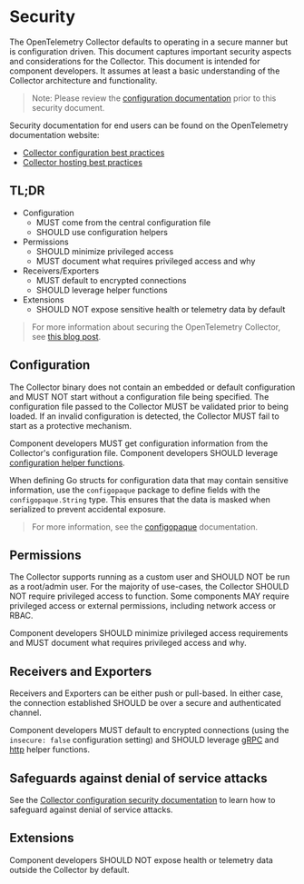 # Security

The OpenTelemetry Collector defaults to operating in a secure manner but is
configuration driven. This document captures important security aspects and
considerations for the Collector. This document is intended for component
developers. It assumes at least a basic understanding of the Collector
architecture and functionality.

> Note: Please review the
> [configuration documentation](https://opentelemetry.io/docs/collector/configuration/)
> prior to this security document.

Security documentation for end users can be found on the OpenTelemetry
documentation website:

- [Collector configuration best practices](https://opentelemetry.io/docs/security/config-best-practices/)
- [Collector hosting best practices](https://opentelemetry.io/docs/security/hosting-best-practices/)

## TL;DR

- Configuration
  - MUST come from the central configuration file
  - SHOULD use configuration helpers
- Permissions
  - SHOULD minimize privileged access
  - MUST document what requires privileged access and why
- Receivers/Exporters
  - MUST default to encrypted connections
  - SHOULD leverage helper functions
- Extensions
  - SHOULD NOT expose sensitive health or telemetry data by default

> For more information about securing the OpenTelemetry Collector, see
> [this blog post](https://medium.com/opentelemetry/securing-your-opentelemetry-collector-1a4f9fa5bd6f).

## Configuration

The Collector binary does not contain an embedded or default configuration and
MUST NOT start without a configuration file being specified. The configuration
file passed to the Collector MUST be validated prior to being loaded. If an
invalid configuration is detected, the Collector MUST fail to start as a
protective mechanism.

Component developers MUST get configuration information from the Collector's
configuration file. Component developers SHOULD leverage
[configuration helper functions](https://github.com/open-telemetry/opentelemetry-collector/tree/main/config).

When defining Go structs for configuration data that may contain sensitive
information, use the `configopaque` package to define fields with the
`configopaque.String` type. This ensures that the data is masked when serialized
to prevent accidental exposure.

> For more information, see the
> [configopaque](https://pkg.go.dev/go.opentelemetry.io/collector/config/configopaque)
> documentation.

## Permissions

The Collector supports running as a custom user and SHOULD NOT be run as a
root/admin user. For the majority of use-cases, the Collector SHOULD NOT require
privileged access to function. Some components MAY require privileged access or
external permissions, including network access or RBAC.

Component developers SHOULD minimize privileged access requirements and MUST
document what requires privileged access and why.

## Receivers and Exporters

Receivers and Exporters can be either push or pull-based. In either case, the
connection established SHOULD be over a secure and authenticated channel.

Component developers MUST default to encrypted connections (using the
`insecure: false` configuration setting) and SHOULD leverage
[gRPC](https://github.com/open-telemetry/opentelemetry-collector/tree/main/config/configgrpc)
and
[http](https://github.com/open-telemetry/opentelemetry-collector/tree/main/config/confighttp)
helper functions.

## Safeguards against denial of service attacks

See the [Collector configuration security documentation](https://opentelemetry.io/docs/security/config-best-practices/#protect-against-denial-of-service-attacks) to learn how to safeguard against denial of service attacks. 

## Extensions

Component developers SHOULD NOT expose health or telemetry data outside the
Collector by default.
